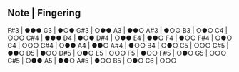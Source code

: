 Note    | Fingering
-------------------
F#3     | ●●●
G3      | ●○●
G#3     | ○●●
A3      | ●●○
A#3     | ●○○
B3      | ○●○
C4      | ○○○
C#4     | ●●●
D4      | ●○●
D#4     | ○●●
E4      | ●●○
F4      | ●○○ 
F#4     | ○●○
G4      | ○○○
G#4     | ○●●
A4      | ●●○
A#4     | ●○○
B4      | ○●○
C5      | ○○○
C#5     | ●●○
D5      | ●○○
D#5     | ○●○
E5      | ○○○
F5      | ●○○ 
F#5     | ○●○
G5      | ○○○
G#5     | ○●●
A5      | ●●○
A#5     | ●○○
B5      | ○●○
C6      | ○○○
